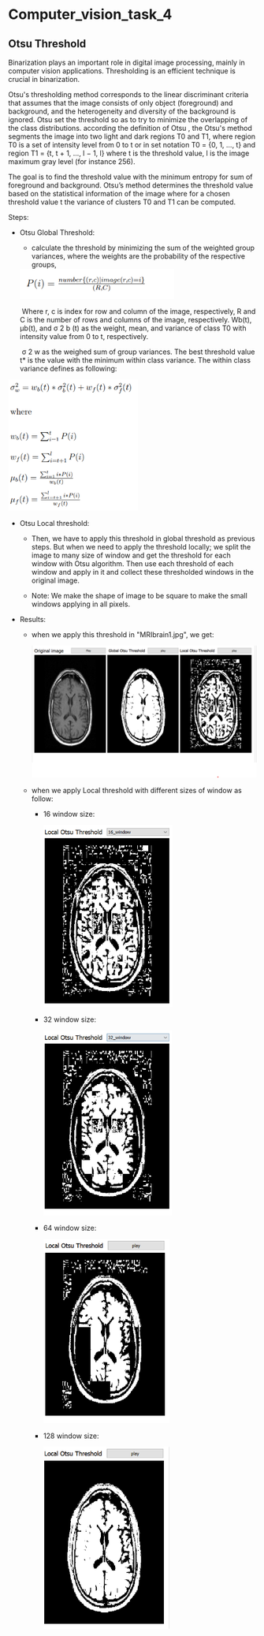 # Computer_vision_task_4

## Otsu Threshold

Binarization plays an important role in digital image processing, mainly in computer vision applications. Thresholding is an efficient technique is crucial in binarization. 

Otsu's thresholding method corresponds to the linear discriminant criteria that assumes that the image consists of only object (foreground) and background, and the heterogeneity and diversity of the background is ignored.  Otsu set the threshold so as to try to minimize the overlapping of the class distributions. according the definition of Otsu , the Otsu's method segments the image into two light and dark regions T0 and T1, where region T0 is a set of intensity level from 0 to t or in set notation T0 = {0, 1, ..., t} and region T1 = {t, t + 1, ..., l − 1, l} where t is the threshold value, l is the image maximum gray level (for instance 256). 

The goal is to find the threshold value with the minimum entropy for sum of foreground and background. Otsu’s method determines the threshold value based on the statistical information of the image where for a chosen threshold value t the variance of clusters T0 and T1 can be computed.

Steps:

* Otsu Global Threshold:

  * calculate the threshold by minimizing the sum of the weighted group variances, where the weights are the probability of the respective groups, 

  <img src="Threshold images\otsu_image_result\probability.png" alt="probability" style="zoom:80%;" />

  ​	Where r, c is index for row and column of the image, respectively, R and C is the number of rows and columns of the image, respectively. Wb(t), µb(t), and σ 2 b (t) as the weight, mean, and variance of class T0 with intensity value from 0 to t, respectively.

  ​	 σ 2 w as the weighed sum of group variances. The best threshold value t* is the value with the minimum within class variance. The within class variance defines as following:

<img src="Threshold images\otsu_image_result\weights.png" alt="weights" style="zoom:70%;" />

* Otsu Local threshold:

  * Then, we have to apply this threshold in global threshold as previous steps. But when we need to apply the threshold locally; we split the image to many size of window  and get the threshold for each window with Otsu algorithm. Then use each threshold of each window and apply in it and collect these thresholded windows in the original image. 

  * Note:  We make the shape of image to be square to make the small windows applying in all pixels.

* Results:

  * when we apply this threshold in "MRIbrain1.jpg", we get:

    <img src="Threshold images\otsu_image_result\otsu_global_local_16_window.png" alt="otsu_global_local_16_window" style="zoom:70%;" />

  * when we apply Local threshold with different sizes of window as follow:

    * 16 window size:

      <img src="Threshold images\otsu_image_result\otsu_16_window.png" alt="otsu_16_window" style="zoom:70%;" />

    * 32 window size: 

      <img src="Threshold images\otsu_image_result\otsu_32.png" alt="otsu_32" style="zoom:70%;" />

    * 64 window size:

      <img src="Threshold images\otsu_image_result\otsu_local_64.png" alt="otsu_local_64" style="zoom:70%;" />

    * 128 window size:

      <img src="Threshold images\otsu_image_result\otsu_local_128.png" alt="otsu_local_128" style="zoom:70%;" />

